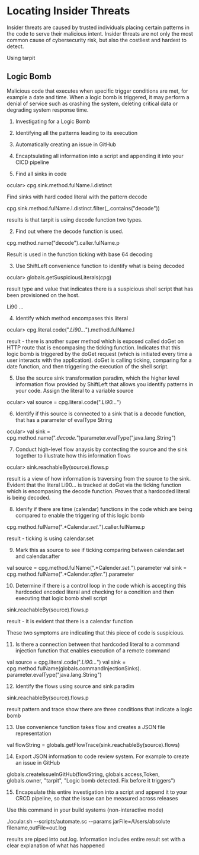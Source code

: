 # Locating Insider Threats

Insider threats are caused by trusted individuals placing certain patterns in the code to serve their malicious intent. 
Insider threats are not only the most common cause of cybersecurity risk, but also the costliest and hardest to detect.

Using tarpit

## Logic Bomb

Malicious code that executes when specific trigger conditions are met, for example a date and time. When a logic bomb is triggered, it may perform a denial of service such as crashing the system, deleting critical data or degrading system response time.

1. Investigating for a Logic Bomb
2. Identifying all the patterns leading to its execution
3. Automatically creating an issue in GitHub
4. Encaptsulating all information into a script and appending it into your CICD pipeline


1. Find all sinks in code

ocular> cpg.sink.method.fulName.l.distinct

Find sinks with hard coded literal with the pattern decode

cpg.sink.method.fulName.l.distinct.filter(_.contains("decode"))

results is that tarpit is using decode function two types.

2. Find out where the decode function is used.

cpg.method.name("decode").caller.fulName.p

Result is used in the function ticking with base 64 decoding

3. Use ShiftLeft convenience function to identify what is being decoded

ocular> globals.getSuspiciousLiterals(cpg)

result type and value that indicates there is a suspicious shell script that has been provisioned on the host.

Li90 ...

4. Identify which method encompases this literal

ocular> cpg.literal.code(".*Li90...*").method.fulName.l

result - there is another super method which is exposed called doGet on HTTP route that is encompasing the ticking function. Indicates that this logic bomb is triggered by the doGet request (which is initiated every time a user interacts with the application). doGet is calling ticking, comparing for a date function, and then triggering the execution of the shell script.

5. Use the source sink transformation paradim, which the higher level information flow provided by ShiftLeft that allows you identify patterns in your code. Assign the literal to a variable source

ocular> val source = cpg.literal.code(".*Li90...*")

6. Identify if this source is connected to a sink that is a decode function, that has a parameter of evalType String

ocular> val sink = cpg.method.name(".*decode.*")parameter.evalType("java.lang.String")

7. Conduct high-level flow anaysis by contecting the source and the sink together to illustrate how this information flows

ocular> sink.reachableBy(source).flows.p

result is a view of how information is traversing from the source to the sink. Evident that the literal Li90... is tracked at doGet via the ticking function which is encompasing the decode function. Proves that a hardcoded literal is being decoded.

8. Idenify if there are time (calendar) functions in the code which are being compared to enable the triggering of this logic bomb

cpg.method.fulName(".*Calendar.*set.*").caller.fulName.p

result - ticking is using calendar.set

9. Mark this as source to see if ticking comparing between calendar.set and calendar.after 

val source = cpg.method.fulName(".*Calender.*set.*").parameter
val sink = cpg.method.fulName(".*Calender.*after.*").parameter

10. Determine if there is a control loop in the code which is accepting this hardcoded encoded literal and checking for a condition and then executing that logic bomb shell script

sink.reachableBy(source).flows.p

result - it is evident that there is a calendar function

These two symptoms are indicating that this piece of code is suspicious.

11. Is there a connection between that hardcoded literal to a command injection function that enables execution of a remote command

val source = cpg.literal.code(".*Li90...*")
val sink = cpg.method.fulName(globals.commandInjectionSinks). parameter.evalType("java.lang.String")

12. Identify the flows using source and sink paradim

sink.reachableBy(source).flows.p

result pattern and trace show there are three conditions that indicate a logic bomb

13. Use convenience function takes flow and creates a JSON file representation

val flowString = globals.getFlowTrace(sink.reachableBy(source).flows)

14. Export JSON information to code review system. For example to create an issue in GitHub

globals.createIssueInGitHub(flowString, globals.access,Token, globals.owner, "tarpit", "Logic bomb detected. Fix before it triggers")

15. Encapsulate this entire investigation into a script and append it to your CRCD pipeline, so that the issue can be measured across releases

Use this command in your build systems (non-interactive mode)

./ocular.sh --scripts/automate.sc --params jarFile=/Users/absolute filename,outFile=out.log

results are piped into out.log. Information includes entire result set with a clear explanation of what has happened
